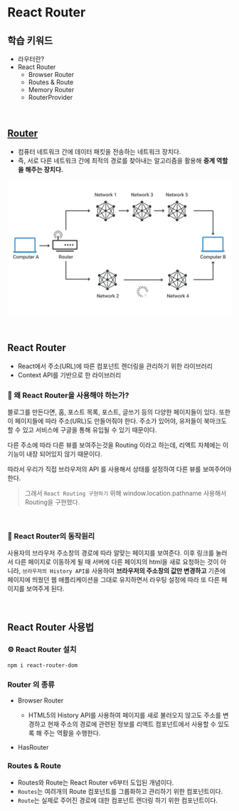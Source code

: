 # React Router

## 학습 키워드

- 라우터란?
- React Router
  - Browser Router
  - Routes & Route
  - Memory Router
  - RouterProvider

<br/>

## [Router](https://ko.wikipedia.org/wiki/%EB%9D%BC%EC%9A%B0%ED%84%B0)

- 컴퓨터 네트워크 간에 데이터 패킷을 전송하는 네트워크 장치다.
- 즉, 서로 다른 네트워크 간에 최적의 경로를 찾아내는 알고리즘을 활용해 __중계 역할을 해주는 장치다.__

![Routing Diagram](./image/routing_diagram.svg)

<br/>

## React Router

- React에서 주소(URL)에 따른 컴포넌트 렌더링을 관리하기 위한 라이브러리
- Context API를 기반으로 한 라이브러리

### 🤔 왜 React Router을 사용해야 하는가?

블로그를 만든다면, 홈, 포스트 목록, 포스트, 글쓰기 등의 다양한 페이지들이 있다. 또한 이 페이지들에 따라 주소(URL)도 만들어줘야 한다. 주소가 있어야, 유저들이 북마크도 할 수 있고 서비스에 구글을 통해 유입될 수 있기 때문이다.

다른 주소에 따라 다른 뷰를 보여주는것을 Routing 이라고 하는데, 리액트 자체에는 이 기능이 내장 되어있지 않기 때문이다.

따라서 우리가 직접 브라우저의 API 를 사용해서 상태를 설정하여 다른 뷰를 보여주어야 한다.

> 그래서 `React Routing 구현하기` 위해 window.location.pathname 사용해서 Routing을 구현했다.

<br/>

### 🤖 React Router의 동작원리

사용자의 브라우저 주소창의 경로에 따라 알맞는 페이지를 보여준다. 이후 링크를 눌러서 다른 페이지로 이동하게 될 때 서버에 다른 페이지의 html을 새로 요청하는 것이 아니라, `브라우저의 History API를` 사용하여 __브라우저의 주소창의 값만 변경하고__ 기존에 페이지에 띄웠던 웹 애플리케이션을 그대로 유지하면서 라우팅 설정에 따라 또 다른 페이지를 보여주게 된다.

<br/>

## React Router 사용법

### ⚙️ React Router 설치

```shell
npm i react-router-dom
```

### Router 의 종류

- Browser Router
  - HTML5의 History API를 사용하여 페이지를 새로 불러오지 않고도 주소를 변경하고 현재 주소의 경로에 관련된 정보를 리액트 컴포넌트에서 사용할 수 있도록 해 주는 역활을 수행한다.

- HasRouter

### Routes & Route

- Routes와 Route는 React Router v6부터 도입된 개념이다.
- `Routes`는 여려개의 Route 컴포넌트를 그룹화하고 관리하기 위한 컴포넌트이다.
- `Route`는 실제로 주어진 경로에 대한 컴포넌트 렌더링 하기 위한 컴포넌트이다.
